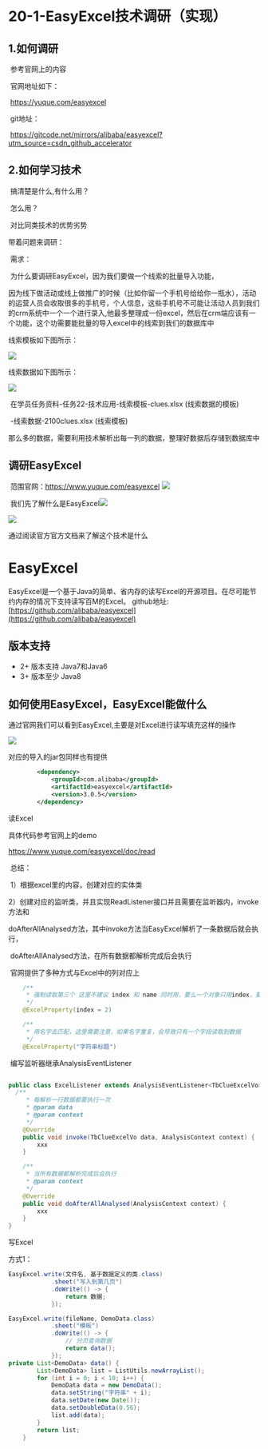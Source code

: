 # 20-1-EasyExcel技术调研（实现）

## 1.如何调研

​	参考官网上的内容

​	官网地址如下：

​	https://yuque.com/easyexcel

​	git地址：

​	https://gitcode.net/mirrors/alibaba/easyexcel?utm_source=csdn_github_accelerator

## 2.如何学习技术

​	搞清楚是什么,有什么用？

​	怎么用？

​	对比同类技术的优势劣势



带着问题来调研：

​	需求：

​	为什么要调研EasyExcel，因为我们要做一个线索的批量导入功能，

​	因为线下做活动或线上做推广的时候（比如你留一个手机号给给你一瓶水），活动的运营人员会收取很多的手机号，个人信息，这些手机号不可能让活动人员到我们的crm系统中一个一个进行录入,他最多整理成一份excel，然后在crm端应该有一个功能，这个功需要能批量的导入excel中的线索到我们的数据库中

线索模板如下图所示：

![](image/42bd398ec295a8810bc58ba727906ab.png)

线索数据如下图所示：

![](image/3fc3a2e4c1371eec60991777bc3ca9c.png)

​	在学员任务资料-任务22-技术应用-线索模板-clues.xlsx		(线索数据的模板)

​								-线索数据-2100clues.xlsx	(线索模板)

那么多的数据，需要利用技术解析出每一列的数据，整理好数据后存储到数据库中

## 调研EasyExcel

​	范围官网：https://www.yuque.com/easyexcel	![](image/e01f1175579f45e70244ccaa42ec37c.png)

​	我们先了解什么是EasyExcel![](image/13a31f1f3f37669b4a1db9e16791b75.png)

![](image/c14be7131b4dee0569166c966262744.png)

通过阅读官方官方文档来了解这个技术是什么

# EasyExcel

EasyExcel是一个基于Java的简单、省内存的读写Excel的开源项目。在尽可能节约内存的情况下支持读写百M的Excel。 github地址:[https://github.com/alibaba/easyexcel](https://github.com/alibaba/easyexcel)

## 版本支持

- 2+ 版本支持 Java7和Java6
- 3+ 版本至少 Java8



## 如何使用EasyExcel，EasyExcel能做什么

通过官网我们可以看到EasyExcel,主要是对Excel进行读写填充这样的操作

![](image/f745da815927c08aa07d6b569306e19.png)

对应的导入的jar包同样也有提供

```xml
        <dependency>
            <groupId>com.alibaba</groupId>
            <artifactId>easyexcel</artifactId>
            <version>3.0.5</version>
        </dependency>
```

读Excel

具体代码参考官网上的demo

https://www.yuque.com/easyexcel/doc/read

​	总结：

​		1）根据excel里的内容，创建对应的实体类

​		2）创建对应的监听类，并且实现ReadListener接口并且需要在监听器内，invoke方法和

​		doAfterAllAnalysed方法，其中invoke方法当EasyExcel解析了一条数据后就会执行，			 

​		doAfterAllAnalysed方法，在所有数据都解析完成后会执行

​	官网提供了多种方式与Excel中的列对应上

```java
    /**
     * 强制读取第三个 这里不建议 index 和 name 同时用，要么一个对象只用index，要么一个对象只用name去匹配
     */
    @ExcelProperty(index = 2)

	/**
     * 用名字去匹配，这里需要注意，如果名字重复，会导致只有一个字段读取到数据
     */
    @ExcelProperty("字符串标题")
```

​	编写监听器继承AnalysisEventListener

```java

public class ExcelListener extends AnalysisEventListener<TbClueExcelVo> {
  /**
	 * 每解析一行数据都要执行一次
	 * @param data
	 * @param context
	 */
	@Override
	public void invoke(TbClueExcelVo data, AnalysisContext context) {
    	xxx
	}

	/**
	 * 当所有数据都解析完成后会执行
	 * @param context
	 */
	@Override
	public void doAfterAllAnalysed(AnalysisContext context) {
      	xxx
	}
}
```

写Excel

方式1：

```java
EasyExcel.write(文件名, 基于数据定义的类.class)
            .sheet("写入到第几页")
            .doWrite(() -> {
                return 数据;
            });

EasyExcel.write(fileName, DemoData.class)
            .sheet("模板")
            .doWrite(() -> {
                // 分页查询数据
                return data();
            });
private List<DemoData> data() {
        List<DemoData> list = ListUtils.newArrayList();
        for (int i = 0; i < 10; i++) {
            DemoData data = new DemoData();
            data.setString("字符串" + i);
            data.setDate(new Date());
            data.setDoubleData(0.56);
            list.add(data);
        }
        return list;
    }
```